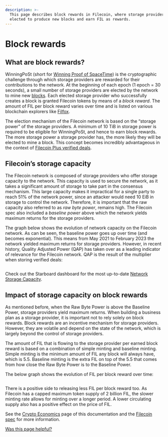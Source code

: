```yaml
---
description: >-
  This page describes block rewards in Filecoin, where storage providers are
  elected to produce new blocks and earn FIL as rewards.
---
```


# Block rewards

## What are block rewards?

WinningPoSt (short for [Winning Proof of SpaceTime](https://spec.filecoin.io/algorithms/pos/post/)) is the cryptographic challenge through which storage providers are rewarded for their contributions to the network. At the beginning of each epoch (1 epoch = 30 seconds), a small number of storage providers are elected by the network to mine new [blocks](../../reference/general/glossary.md#block). Each elected storage provider who successfully creates a block is granted Filecoin tokens by means of a _block reward_. The amount of FIL per block reward varies over time and is listed on various blockchain explorers like [Filfox](https://filfox.info/en).

The election mechanism of the Filecoin network is based on the “storage power” of the storage providers. A minimum of 10 TiB in storage power is required to be eligible for WinningPoSt, and hence to earn block rewards. The more storage power a storage provider has, the more likely they will be elected to mine a block. This concept becomes incredibly advantageous in the context of [Filecoin Plus verified deals](../../basics/how-storage-works/filecoin-plus.md).

## Filecoin’s storage capacity

The Filecoin network is composed of storage providers who offer storage capacity to the network. This capacity is used to secure the network, as it takes a significant amount of storage to take part in the consensus mechanism. This large capacity makes it impractical for a single party to reach 51% of the network power, since an attacker would need 10 EiB in storage to control the network. Therefore, it is important that the raw capacity also referred to as _raw byte power_, remains high. The Filecoin spec also included a _baseline power_ above which the network yields maximum returns for the storage providers.

The graph below shows the evolution of network capacity on the Filecoin network. As can be seen, the baseline power goes up over time (and becomes exponential). This means from May 2021 to February 2023 the network yielded maximum returns for storage providers. However, in recent history, Quality Adjusted Power (QAP) has taken over as a leading indicator of relevance for the Filecoin network. QAP is the result of the multiplier when storing verified deals:

<figure><img src="../../.gitbook/assets/storage-providers-filecoin-economics-block-rewards-capacity.webp" alt=""><figcaption></figcaption></figure>

Check out the Starboard dashboard for the most up-to-date [Network Storage Capacity](https://dashboard.starboard.ventures/capacity-services#network-storage-capacity).

## Impact of storage capacity on block rewards

As mentioned before, when the Raw Byte Power is above the Baseline Power, storage providers yield maximum returns. When building a business plan as a storage provider, it is important not to rely solely on block rewards. Block rewards are an incentive mechanism for storage providers. However, they are volatile and depend on the state of the network, which is largely beyond the control of storage providers.

The amount of FIL that is flowing to the storage provider per earned block reward is based on a combination of simple minting and baseline minting. Simple minting is the minimum amount of FIL any block will always have, which is 5.5. Baseline minting is the extra FIL on top of the 5.5 that comes from how close the Raw Byte Power is to the Baseline Power.

The below graph shows the evolution of FIL per block reward over time:

<figure><img src="../../.gitbook/assets/storage-providers-filecoin-economics-block-rewards-block-rewards.webp" alt=""><figcaption></figcaption></figure>

There is a positive side to releasing less FIL per block reward too. As Filecoin has a capped maximum token supply of 2 billion FIL, the slower minting rate allows for minting over a longer period. A lower circulating supply also has a positive effect on the price of FIL.

See the [Crypto Economics](../../basics/what-is-filecoin/crypto-economics.md) page of this documentation and the [Filecoin spec](https://spec.filecoin.io/#section-systems.filecoin\_token.minting\_model) for more information.



[Was this page helpful?](https://airtable.com/apppq4inOe4gmSSlk/pagoZHC2i1iqgphgl/form?prefill\_Page+URL=https://docs.filecoin.io/storage-providers/filecoin-economics/block-rewards)
